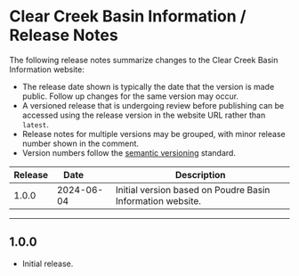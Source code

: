 # Clear Creek Basin Information / Release Notes #

The following release notes summarize changes to the Clear Creek Basin Information website:

*   The release date shown is typically the date that the version is made public.
    Follow up changes for the same version may occur.
*   A versioned release that is undergoing review before publishing can be accessed using the release
    version in the website URL rather than `latest`.
*   Release notes for multiple versions may be grouped, with minor release number shown in the comment.
*   Version numbers follow the [semantic versioning](https://semver.org) standard.

| **Release** | **Date**&nbsp;&nbsp;&nbsp;&nbsp;&nbsp;&nbsp;&nbsp; | **Description** |
| -- | -- | -- |
| 1.0.0 | 2024-06-04 | Initial version based on Poudre Basin Information website. | 

------------

## 1.0.0 ##

*   Initial release.
